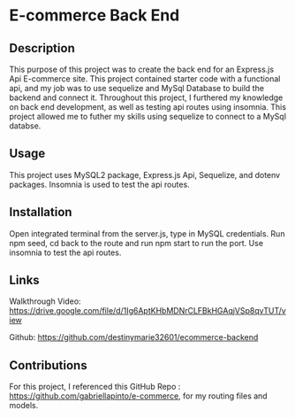 # E-commerce Back End 

## Description
This purpose of this project was to create the back end for an Express.js Api E-commerce site. This project contained starter code with a functional api, and my job was to use sequelize and MySql Database to build the backend and connect it. Throughout this project, I furthered my knowledge on back end development, as well as testing api routes using insomnia. This project allowed me to futher my skills using sequelize to connect to a MySql databse.

## Usage
This project uses MySQL2 package, Express.js Api, Sequelize, and dotenv packages. Insomnia is used to test the api routes.

## Installation
Open integrated terminal from the server.js, type in MySQL credentials. Run npm seed, cd back to the route and run npm start to run the port. Use insomnia to test the api routes.

## Links
Walkthrough Video: https://drive.google.com/file/d/1Ig6AptKHbMDNrCLFBkHGAqjVSp8qvTUT/view



Github: https://github.com/destinymarie32601/ecommerce-backend 

## Contributions
For this project, I referenced this GitHub Repo : https://github.com/gabriellapinto/e-commerce, for my routing files and models.

